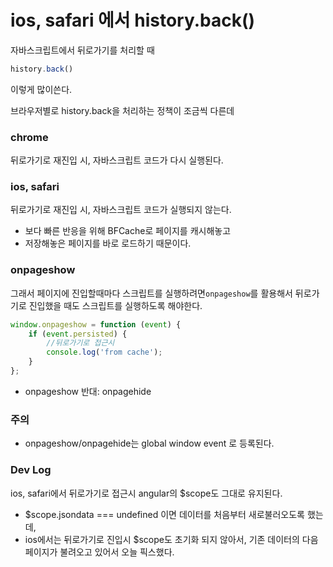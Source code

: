 # ios, safari 에서 history.back()

자바스크립트에서 뒤로가기를 처리할 때 

```javascript
history.back() 
```
이렇게 많이쓴다.

브라우저별로 history.back을 처리하는 정책이 조금씩 다른데

### chrome

뒤로가기로 재진입 시, 자바스크립트 코드가 다시 실행된다.

### ios, safari

뒤로가기로 재진입 시, 자바스크립트 코드가 실행되지 않는다.

- 보다 빠른 반응을 위해 BFCache로 페이지를 캐시해놓고
- 저장해놓은 페이지를 바로 로드하기 때문이다.

### onpageshow 

그래서 페이지에 진입할때마다 스크립트를 실행하려면`onpageshow`를 활용해서 뒤로가기로 진입했을 때도 스크립트를 실행하도록 해야한다.

```javascript
window.onpageshow = function (event) {
	if (event.persisted) {
		//뒤로가기로 접근시
		console.log('from cache');
	}
};
```
- onpageshow 반대: onpagehide

### 주의

- onpageshow/onpagehide는 global window event 로 등록된다. 

### Dev Log

ios, safari에서 뒤로가기로 접근시 angular의 $scope도 그대로 유지된다. 


- $scope.jsondata === undefined 이면 데이터를 처음부터 새로불러오도록 했는데, 
- ios에서는 뒤로가기로 진입시 $scope도 초기화 되지 않아서, 기존 데이터의 다음페이지가 불려오고 있어서 오늘 픽스했다.